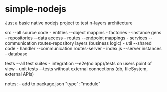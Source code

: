 # simple-nodejs
Just a basic native nodejs project to test n-layers architecture 

src                 --all source code
    - entities      --object mappins
    - factories     --instance gens
    - repositories  --data access
    - routes        --endpoint mappings
    - services      --communication routes-repository layers (business logic)
    - util          --shared code
    - handler       --communication routes-server
    - index.js      --server instances
    - database   
    

tests               --all test suites
    - integration   --e2e(no app)/tests on users point of view 
    - unit tests    --tests without external connections (db, fileSystem, external APIs)


notes:
    - add to package.json
        "type": "module"